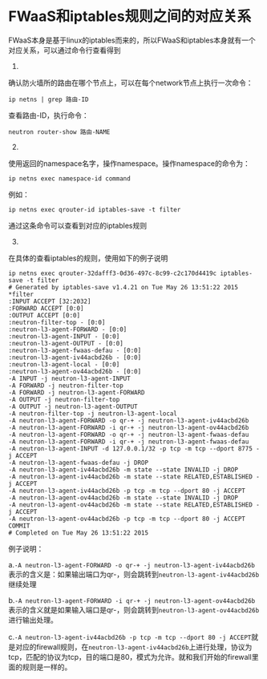# FWaaS和iptables规则之间的对应关系
FWaaS本身是基于linux的iptables而来的，所以FWaaS和iptables本身就有一个对应关系，可以通过命令行查看得到

1.
确认防火墙所的路由在哪个节点上，可以在每个network节点上执行一次命令：
```
ip netns | grep 路由-ID
```

查看路由-ID，执行命令：
```
neutron router-show 路由-NAME
```


2.
使用返回的namespace名字，操作namespace。操作namespace的命令为：
```
ip netns exec namespace-id command
```

例如：
```
ip netns exec qrouter-id iptables-save -t filter
```
通过这条命令可以查看到对应的iptables规则

3.
在具体的查看iptables的规则，使用如下的例子说明
```
ip netns exec qrouter-32dafff3-0d36-497c-8c99-c2c170d4419c iptables-save -t filter
# Generated by iptables-save v1.4.21 on Tue May 26 13:51:22 2015
*filter
:INPUT ACCEPT [32:2032]
:FORWARD ACCEPT [0:0]
:OUTPUT ACCEPT [0:0]
:neutron-filter-top - [0:0]
:neutron-l3-agent-FORWARD - [0:0]
:neutron-l3-agent-INPUT - [0:0]
:neutron-l3-agent-OUTPUT - [0:0]
:neutron-l3-agent-fwaas-defau - [0:0]
:neutron-l3-agent-iv44acbd26b - [0:0]
:neutron-l3-agent-local - [0:0]
:neutron-l3-agent-ov44acbd26b - [0:0]
-A INPUT -j neutron-l3-agent-INPUT
-A FORWARD -j neutron-filter-top
-A FORWARD -j neutron-l3-agent-FORWARD
-A OUTPUT -j neutron-filter-top
-A OUTPUT -j neutron-l3-agent-OUTPUT
-A neutron-filter-top -j neutron-l3-agent-local
-A neutron-l3-agent-FORWARD -o qr-+ -j neutron-l3-agent-iv44acbd26b
-A neutron-l3-agent-FORWARD -i qr-+ -j neutron-l3-agent-ov44acbd26b
-A neutron-l3-agent-FORWARD -o qr-+ -j neutron-l3-agent-fwaas-defau
-A neutron-l3-agent-FORWARD -i qr-+ -j neutron-l3-agent-fwaas-defau
-A neutron-l3-agent-INPUT -d 127.0.0.1/32 -p tcp -m tcp --dport 8775 -j ACCEPT
-A neutron-l3-agent-fwaas-defau -j DROP
-A neutron-l3-agent-iv44acbd26b -m state --state INVALID -j DROP
-A neutron-l3-agent-iv44acbd26b -m state --state RELATED,ESTABLISHED -j ACCEPT
-A neutron-l3-agent-iv44acbd26b -p tcp -m tcp --dport 80 -j ACCEPT
-A neutron-l3-agent-ov44acbd26b -m state --state INVALID -j DROP
-A neutron-l3-agent-ov44acbd26b -m state --state RELATED,ESTABLISHED -j ACCEPT
-A neutron-l3-agent-ov44acbd26b -p tcp -m tcp --dport 80 -j ACCEPT
COMMIT
# Completed on Tue May 26 13:51:22 2015

```

例子说明：

a.`-A neutron-l3-agent-FORWARD -o qr-+ -j neutron-l3-agent-iv44acbd26b`
表示的含义是：如果输出端口为qr-，则会跳转到`neutron-l3-agent-iv44acbd26b`继续处理

b.`-A neutron-l3-agent-FORWARD -i qr-+ -j neutron-l3-agent-ov44acbd26b`表示的含义就是如果输入端口是qr-，则会跳转到`neutron-l3-agent-ov44acbd26b`进行输出处理。

c.`-A neutron-l3-agent-iv44acbd26b -p tcp -m tcp --dport 80 -j ACCEPT`就是对应的firewall规则，在`neutron-l3-agent-iv44acbd26b`上进行处理，协议为tcp，匹配的协议为tcp，目的端口是80，模式为允许。就和我们开始的firewall里面的规则是一样的。







